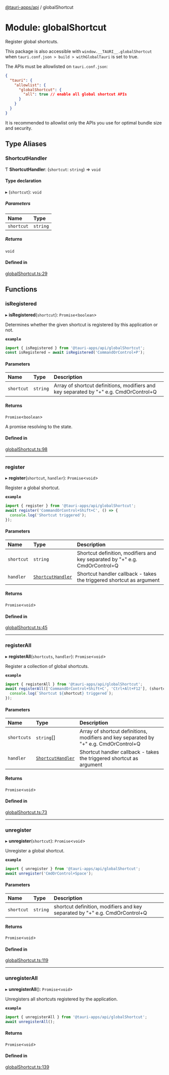 [@tauri-apps/api](../README.md) / globalShortcut

# Module: globalShortcut

Register global shortcuts.

This package is also accessible with `window.__TAURI__.globalShortcut` when `tauri.conf.json > build > withGlobalTauri` is set to true.

The APIs must be allowlisted on `tauri.conf.json`:
```json
{
  "tauri": {
    "allowlist": {
      "globalShortcut": {
        "all": true // enable all global shortcut APIs
      }
    }
  }
}
```
It is recommended to allowlist only the APIs you use for optimal bundle size and security.

## Type Aliases

### ShortcutHandler

Ƭ **ShortcutHandler**: (`shortcut`: `string`) => `void`

#### Type declaration

▸ (`shortcut`): `void`

##### Parameters

| Name | Type |
| :------ | :------ |
| `shortcut` | `string` |

##### Returns

`void`

#### Defined in

[globalShortcut.ts:29](https://github.com/tauri-apps/tauri/blob/8457ccc/tooling/api/src/globalShortcut.ts#L29)

## Functions

### isRegistered

▸ **isRegistered**(`shortcut`): `Promise`<`boolean`\>

Determines whether the given shortcut is registered by this application or not.

**`example`**
```typescript
import { isRegistered } from '@tauri-apps/api/globalShortcut';
const isRegistered = await isRegistered('CommandOrControl+P');
```

#### Parameters

| Name | Type | Description |
| :------ | :------ | :------ |
| `shortcut` | `string` | Array of shortcut definitions, modifiers and key separated by "+" e.g. CmdOrControl+Q |

#### Returns

`Promise`<`boolean`\>

A promise resolving to the state.

#### Defined in

[globalShortcut.ts:98](https://github.com/tauri-apps/tauri/blob/8457ccc/tooling/api/src/globalShortcut.ts#L98)

___

### register

▸ **register**(`shortcut`, `handler`): `Promise`<`void`\>

Register a global shortcut.

**`example`**
```typescript
import { register } from '@tauri-apps/api/globalShortcut';
await register('CommandOrControl+Shift+C', () => {
  console.log('Shortcut triggered');
});
```

#### Parameters

| Name | Type | Description |
| :------ | :------ | :------ |
| `shortcut` | `string` | Shortcut definition, modifiers and key separated by "+" e.g. CmdOrControl+Q |
| `handler` | [`ShortcutHandler`](globalShortcut.md#shortcuthandler) | Shortcut handler callback - takes the triggered shortcut as argument |

#### Returns

`Promise`<`void`\>

#### Defined in

[globalShortcut.ts:45](https://github.com/tauri-apps/tauri/blob/8457ccc/tooling/api/src/globalShortcut.ts#L45)

___

### registerAll

▸ **registerAll**(`shortcuts`, `handler`): `Promise`<`void`\>

Register a collection of global shortcuts.

**`example`**
```typescript
import { registerAll } from '@tauri-apps/api/globalShortcut';
await registerAll(['CommandOrControl+Shift+C', 'Ctrl+Alt+F12'], (shortcut) => {
  console.log(`Shortcut ${shortcut} triggered`);
});
```

#### Parameters

| Name | Type | Description |
| :------ | :------ | :------ |
| `shortcuts` | `string`[] | Array of shortcut definitions, modifiers and key separated by "+" e.g. CmdOrControl+Q |
| `handler` | [`ShortcutHandler`](globalShortcut.md#shortcuthandler) | Shortcut handler callback - takes the triggered shortcut as argument |

#### Returns

`Promise`<`void`\>

#### Defined in

[globalShortcut.ts:73](https://github.com/tauri-apps/tauri/blob/8457ccc/tooling/api/src/globalShortcut.ts#L73)

___

### unregister

▸ **unregister**(`shortcut`): `Promise`<`void`\>

Unregister a global shortcut.

**`example`**
```typescript
import { unregister } from '@tauri-apps/api/globalShortcut';
await unregister('CmdOrControl+Space');
```

#### Parameters

| Name | Type | Description |
| :------ | :------ | :------ |
| `shortcut` | `string` | shortcut definition, modifiers and key separated by "+" e.g. CmdOrControl+Q |

#### Returns

`Promise`<`void`\>

#### Defined in

[globalShortcut.ts:119](https://github.com/tauri-apps/tauri/blob/8457ccc/tooling/api/src/globalShortcut.ts#L119)

___

### unregisterAll

▸ **unregisterAll**(): `Promise`<`void`\>

Unregisters all shortcuts registered by the application.

**`example`**
```typescript
import { unregisterAll } from '@tauri-apps/api/globalShortcut';
await unregisterAll();
```

#### Returns

`Promise`<`void`\>

#### Defined in

[globalShortcut.ts:139](https://github.com/tauri-apps/tauri/blob/8457ccc/tooling/api/src/globalShortcut.ts#L139)
